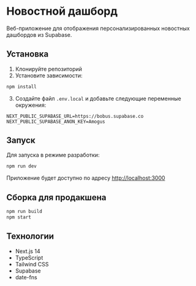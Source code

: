 # Новостной дашборд

Веб-приложение для отображения персонализированных новостных дашбордов из Supabase.

## Установка

1. Клонируйте репозиторий
2. Установите зависимости:
```bash
npm install
```

3. Создайте файл `.env.local` и добавьте следующие переменные окружения:
```
NEXT_PUBLIC_SUPABASE_URL=https://bobus.supabase.co
NEXT_PUBLIC_SUPABASE_ANON_KEY=Amogus
```

## Запуск

Для запуска в режиме разработки:
```bash
npm run dev
```

Приложение будет доступно по адресу [http://localhost:3000](http://localhost:3000)

## Сборка для продакшена

```bash
npm run build
npm start
```

## Технологии

- Next.js 14
- TypeScript
- Tailwind CSS
- Supabase
- date-fns 
